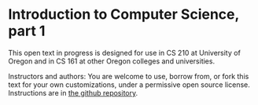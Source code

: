 # Introduction to Computer Science, part 1

This open text in progress is designed for use in CS 210 at 
University of Oregon and in CS 161 at other Oregon colleges and 
universities.

Instructors and authors: You are welcome to use, borrow from, or 
fork this text for your own customizations, under a permissive
open source license.  Instructions are in
[the github repository](https://github.com/UO-CS-OER/CS210-text). 


```{tableofcontents}
```

